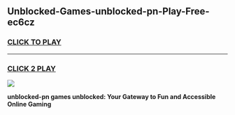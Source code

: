 
## Unblocked-Games-unblocked-pn-Play-Free-ec6cz
<h3>
<a href="https://premium76.site?title=unblocked-pn&ref=20M">CLICK TO PLAY</a></h3>
<hr>

<h3>
<a href="https://premium76.site?title=unblocked-pn&ref=20M">CLICK 2 PLAY</a>
  
</h3>

<a href="https://premium76.site?title=unblocked-pn&ref=19M"><img src="https://clearcache.store/games.png"></a>


**unblocked-pn games unblocked: Your Gateway to Fun and Accessible Online Gaming**

